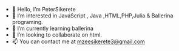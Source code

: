 - 👋 Hello, I’m PeterSikerete
- 👀 I’m interested in JavaScript , Java ,HTML,PHP,Julia & Ballerina programing.
- 🌱 I’m currently learning ballerina
- 💞️ I’m looking to collaborate on html.
- 📫 You can contact me at mzeesikerete3@gmail.com

<!---
PeterSikerete/PeterSikerete is a ✨ special ✨ repository because its `README.md` (this file) appears on your GitHub profile.
You can click the Preview link to take a look at your changes.
--->
